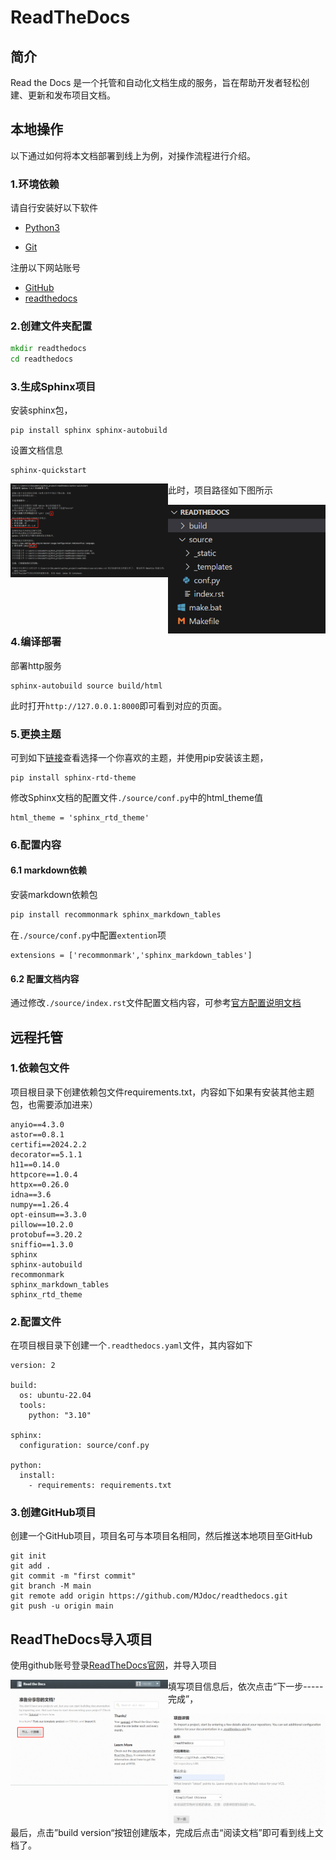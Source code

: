 # ReadTheDocs

## 简介

Read the Docs 是一个托管和自动化文档生成的服务，旨在帮助开发者轻松创建、更新和发布项目文档。

## 本地操作

以下通过如何将本文档部署到线上为例，对操作流程进行介绍。

### 1.环境依赖

请自行安装好以下软件

- [Python3](https://www.python.org/)

- [Git](https://git-scm.com/)

注册以下网站账号

- [GitHub](https://github.com/)
- [readthedocs](https://about.readthedocs.com/)

### 2.创建文件夹配置

```cmd
mkdir readthedocs
cd readthedocs
```

### 3.生成Sphinx项目

安装sphinx包，

```
pip install sphinx sphinx-autobuild
```

设置文档信息

```
sphinx-quickstart
```

<img  src="./imgs/sphinx_setting.jpg" width="50%" align="left" />

此时，项目路径如下图所示

<img  src="./imgs/tree.jpg" width="50%" align = "left" />

### 4.编译部署

部署http服务

```
sphinx-autobuild source build/html
```

此时打开`http://127.0.0.1:8000`即可看到对应的页面。

### 5.更换主题

可到如下[链接](https://sphinx-themes.org/)查看选择一个你喜欢的主题，并使用pip安装该主题，

```
pip install sphinx-rtd-theme
```

修改Sphinx文档的配置文件`./source/conf.py`中的html_theme值

```
html_theme = 'sphinx_rtd_theme'
```

### 6.配置内容

#### 6.1 markdown依赖

安装markdown依赖包

```bash
pip install recommonmark sphinx_markdown_tables
```

在`./source/conf.py`中配置`extention`项

```
extensions = ['recommonmark','sphinx_markdown_tables']
```

#### 6.2 **配置文档内容**

通过修改`./source/index.rst`文件配置文档内容，可参考[官方配置说明文档](https://zh-sphinx-doc.readthedocs.io/en/latest/rest.html)

## 远程托管

### 1.依赖包文件

项目根目录下创建依赖包文件requirements.txt，内容如下如果有安装其他主题包，也需要添加进来）

```
anyio==4.3.0
astor==0.8.1
certifi==2024.2.2
decorator==5.1.1
h11==0.14.0
httpcore==1.0.4
httpx==0.26.0
idna==3.6
numpy==1.26.4
opt-einsum==3.3.0
pillow==10.2.0
protobuf==3.20.2
sniffio==1.3.0
sphinx 
sphinx-autobuild
recommonmark
sphinx_markdown_tables
sphinx_rtd_theme
```

### 2.配置文件

在项目根目录下创建一个`.readthedocs.yaml`文件，其内容如下

```
version: 2

build:
  os: ubuntu-22.04
  tools:
    python: "3.10"

sphinx:
  configuration: source/conf.py

python:
  install:
    - requirements: requirements.txt
```

### 3.创建GitHub项目

创建一个GitHub项目，项目名可与本项目名相同，然后推送本地项目至GitHub

```
git init
git add .
git commit -m "first commit"
git branch -M main
git remote add origin https://github.com/MJdoc/readthedocs.git
git push -u origin main
```

## ReadTheDocs导入项目

使用github账号登录[ReadTheDocs官网](https://readthedocs.org/)，并导入项目

<img  src="./imgs/readthedoc_importproject.jpg" width="50%" align = "left" />



填写项目信息后，依次点击“下一步-----完成”，

<img  src="./imgs/readthedoc_project.png" width="50%" align = "left" />

最后，点击”build version“按钮创建版本，完成后点击“阅读文档”即可看到线上文档了。
